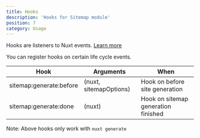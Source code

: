 ```yaml
---
title: Hooks
description: 'Hooks for Sitemap module'
position: 7
category: Usage
---
```


Hooks are listeners to Nuxt events. [Learn more](https://nuxtjs.org/api/configuration-hooks)

You can register hooks on certain life cycle events.

| Hook  | Arguments  | When  | 
|---|---|---|
| sitemap:generate:before  | (nuxt, sitemapOptions)  | Hook on before site generation  |
| sitemap:generate:done  |  (nuxt) | Hook on sitemap generation finished |

Note: Above hooks only work with `nuxt generate`
